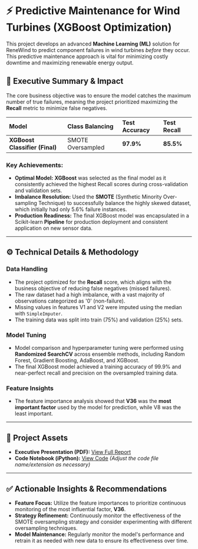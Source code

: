 # ⚡ Predictive Maintenance for Wind Turbines (XGBoost Optimization)

This project develops an advanced **Machine Learning (ML)** solution for ReneWind to predict component failures in wind turbines *before* they occur. This predictive maintenance approach is vital for minimizing costly downtime and maximizing renewable energy output.

## 🎯 Executive Summary & Impact

The core business objective was to ensure the model catches the maximum number of true failures, meaning the project prioritized maximizing the **Recall** metric to minimize false negatives.

| Model | Class Balancing | Test Accuracy | Test Recall |
| :--- | :--- | :--- | :--- |
| **XGBoost Classifier (Final)** | SMOTE Oversampled | **97.9%** | **85.5%** |

### Key Achievements:
* **Optimal Model:** **XGBoost** was selected as the final model as it consistently achieved the highest Recall scores during cross-validation and validation sets.
* **Imbalance Resolution:** Used the **SMOTE** (Synthetic Minority Over-sampling Technique) to successfully balance the highly skewed dataset, which initially had only 5.6% failure instances.
* **Production Readiness:** The final XGBoost model was encapsulated in a Scikit-learn **Pipeline** for production deployment and consistent application on new sensor data.

***

## ⚙️ Technical Details & Methodology

### Data Handling
* The project optimized for the **Recall** score, which aligns with the business objective of reducing false negatives (missed failures).
* The raw dataset had a high imbalance, with a vast majority of observations categorized as '0' (non-failure).
* Missing values in features V1 and V2 were imputed using the median with `SimpleImputer`.
* The training data was split into train (75%) and validation (25%) sets.

### Model Tuning
* Model comparison and hyperparameter tuning were performed using **Randomized SearchCV** across ensemble methods, including Random Forest, Gradient Boosting, AdaBoost, and XGBoost.
* The final XGBoost model achieved a training accuracy of 99.9% and near-perfect recall and precision on the oversampled training data.

### Feature Insights
* The feature importance analysis showed that **V36** was the **most important factor** used by the model for prediction, while V8 was the least important.

***

## 📁 Project Assets

* **Executive Presentation (PDF):** [View Full Report](ReneWind_model_tuning.pdf)
* **Code Notebook (iPython):** [View Code](ReneWind_Code.ipynb) *(Adjust the code file name/extension as necessary)*

***

## ✅ Actionable Insights & Recommendations

* **Feature Focus:** Utilize the feature importances to prioritize continuous monitoring of the most influential factor, **V36**.
* **Strategy Refinement:** Continuously monitor the effectiveness of the SMOTE oversampling strategy and consider experimenting with different oversampling techniques.
* **Model Maintenance:** Regularly monitor the model's performance and retrain it as needed with new data to ensure its effectiveness over time.
